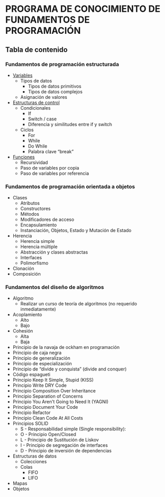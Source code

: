 # PROGRAMA DE CONOCIMIENTO DE FUNDAMENTOS DE PROGRAMACIÓN



## Tabla de contenido
### Fundamentos de programación estructurada
- <a href="src/structured-programming/variables">Variables</a>  
	- Tipos de datos 
		- Tipos de datos primitivos
		- Tipos de datos complejos
	- Asignación de valores
- <a href="src/structured-programming/control-structures">Estructuras de control</a>  
	- Condicionales  
		- If  
		- Switch / case  
		- Diferencia y similitudes entre if y switch  
	- Ciclos  
		- For  
		- While  
		- Do While  
		- Palabra clave “break”  
- <a href="src/structured-programming/functions">Funciones</a>
	- Recursividad  
	- Paso de variables por copia  
	- Paso de variables por referencia

### Fundamentos de programación orientada a objetos
- Clases  
	- Atributos  
	- Constructores  
	- Métodos  
	- Modificadores de acceso  
	- Encapsulamiento  
	- Instanciación, Objetos, Estado y Mutación de Estado  
- Herencia  
	- Herencia simple  
	- Herencia múltiple  
	- Abstracción y clases abstractas  
	- Interfaces  
	- Polimorfismo  
- Clonación  
- Composición

### Fundamentos del diseño de algoritmos
- Algoritmo  
	- Realizar un curso de teoría de algoritmos (no requerido inmediatamente)  
- Acoplamiento  
	- Alto  
	- Bajo  
- Cohesión  
	- Alta  
	- Baja  
- Principio de la navaja de ockham en programación  
- Principio de caja negra  
- Principio de generalización  
- Principio de especialización  
- Principio de “divide y conquista” (divide and conquer)  
- Código espagueti  
- Principio Keep It Simple, Stupid (KISS)  
- Principio Write DRY Code  
- Principio Composition Over Inheritance  
- Principio Separation of Concerns  
- Principio You Aren't Going to Need It (YAGNI)  
- Principio Document Your Code
- Principio Refactor  
- Principio Clean Code At All Costs  
- Principios SOLID  
	- S - Responsabilidad simple (Single responsibility):  
	- O - Principio Open/Closed  
	- L - Principio de Sustitución de Liskov  
	- I - Principio de segregación de interfaces  
	- D - Principio de inversión de dependencias  
- Estructuras de datos  
	- Colecciones  
	- Colas  
		- FIFO  
		- LIFO  
- Mapas  
- Objetos
